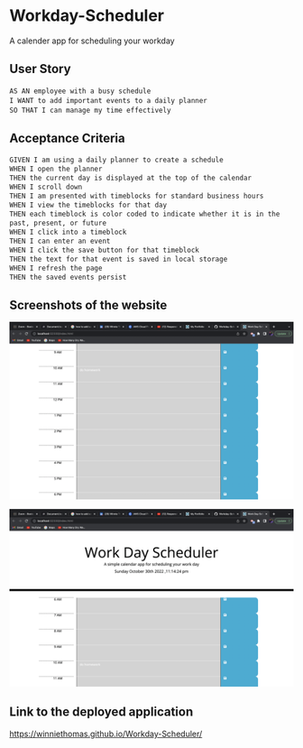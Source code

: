 # Workday-Scheduler
A calender app for scheduling your workday

## User Story

```md
AS AN employee with a busy schedule
I WANT to add important events to a daily planner
SO THAT I can manage my time effectively
```

## Acceptance Criteria

```
GIVEN I am using a daily planner to create a schedule
WHEN I open the planner
THEN the current day is displayed at the top of the calendar
WHEN I scroll down
THEN I am presented with timeblocks for standard business hours
WHEN I view the timeblocks for that day
THEN each timeblock is color coded to indicate whether it is in the past, present, or future
WHEN I click into a timeblock
THEN I can enter an event
WHEN I click the save button for that timeblock
THEN the text for that event is saved in local storage
WHEN I refresh the page
THEN the saved events persist
```

## Screenshots of the website
![image](https://github.com/WinnieThomas/Workday-Scheduler/blob/main/Assets/workday1.png?raw=true)

![image](https://github.com/WinnieThomas/Workday-Scheduler/blob/main/Assets/workday2.png?raw=true)

## Link to the deployed application
https://winniethomas.github.io/Workday-Scheduler/
